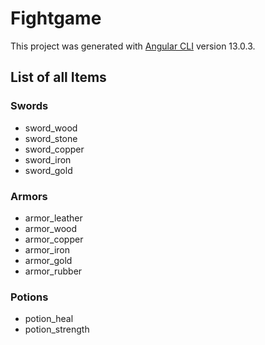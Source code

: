 # Fightgame

This project was generated with [Angular CLI](https://github.com/angular/angular-cli) version 13.0.3.

## List of all Items

### Swords
- sword_wood
- sword_stone
- sword_copper
- sword_iron
- sword_gold

### Armors
- armor_leather
- armor_wood
- armor_copper
- armor_iron
- armor_gold
- armor_rubber

### Potions
- potion_heal
- potion_strength